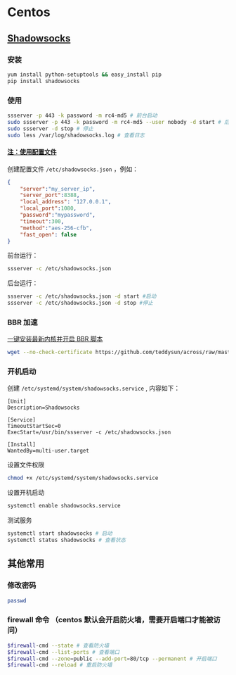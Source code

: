 # Centos

## [Shadowsocks](https://github.com/shadowsocks/shadowsocks/blob/master/README.md)

### 安装

```bash
yum install python-setuptools && easy_install pip
pip install shadowsocks
```

### 使用

```bash
ssserver -p 443 -k password -m rc4-md5 # 前台启动
sudo ssserver -p 443 -k password -m rc4-md5 --user nobody -d start # 后台启动
sudo ssserver -d stop # 停止
sudo less /var/log/shadowsocks.log # 查看日志
```

#### [注：使用配置文件](https://github.com/shadowsocks/shadowsocks/wiki/Configuration-via-Config-File)

创建配置文件 `/etc/shadowsocks.json` ，例如：

```json
{
    "server":"my_server_ip",
    "server_port":8388,
    "local_address": "127.0.0.1",
    "local_port":1080,
    "password":"mypassword",
    "timeout":300,
    "method":"aes-256-cfb",
    "fast_open": false
}
```

前台运行：

```bash
ssserver -c /etc/shadowsocks.json
```

后台运行：

```bash
ssserver -c /etc/shadowsocks.json -d start #启动
ssserver -c /etc/shadowsocks.json -d stop #停止
```

### BBR 加速

[一键安装最新内核并开启 BBR 脚本](https://github.com/teddysun/across)

```bash
wget --no-check-certificate https://github.com/teddysun/across/raw/master/bbr.sh && chmod +x bbr.sh && ./bbr.sh
```

### 开机启动

创建 `/etc/systemd/system/shadowsocks.service` , 内容如下：

```text
[Unit]
Description=Shadowsocks

[Service]
TimeoutStartSec=0
ExecStart=/usr/bin/ssserver -c /etc/shadowsocks.json

[Install]
WantedBy=multi-user.target
```

设置文件权限

```bash
chmod +x /etc/systemd/system/shadowsocks.service
```

设置开机启动

```bash
systemctl enable shadowsocks.service
```

测试服务

```bash
systemctl start shadowsocks # 启动
systemctl status shadowsocks # 查看状态
```

## 其他常用

### 修改密码

```bash
passwd
```

### firewall 命令 （centos 默认会开启防火墙，需要开启端口才能被访问）

```bash
$firewall-cmd --state # 查看防火墙
$firewall-cmd --list-ports # 查看端口
$firewall-cmd --zone=public --add-port=80/tcp --permanent # 开启端口
$firewall-cmd --reload # 重启防火墙
```
